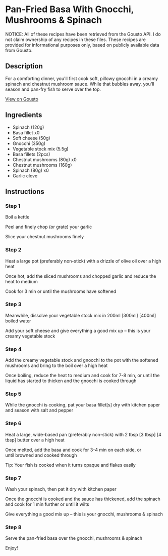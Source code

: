 # Pan-Fried Basa With Gnocchi, Mushrooms & Spinach

NOTICE: All of these recipes have been retrieved from the Gousto API. I do not claim ownership of any recipes in these files. These recipes are provided for informational purposes only, based on publicly available data from Gousto.

## Description

For a comforting dinner, you'll first cook soft, pillowy gnocchi in a creamy spinach and chestnut mushroom sauce. While that bubbles away, you'll season and pan-fry fish to serve over the top. 

[View on Gousto](https://www.gousto.co.uk/recipes/cookbook/pan-fried-fish-with-gnocchi-mushrooms-spinach)

## Ingredients

- Spinach (120g)
- Basa fillet x0
- Soft cheese (50g)
- Gnocchi (350g)
- Vegetable stock mix (5.5g)
- Basa fillets (2pcs)
- Chestnut mushrooms (80g) x0
- Chestnut mushrooms (160g)
- Spinach (80g) x0
- Garlic clove

## Instructions


### Step 1

Boil a kettle

Peel and finely chop (or grate) your garlic

Slice your chestnut mushrooms finely


### Step 2

Heat a large pot (preferably non-stick) with a drizzle of olive oil over a high heat

Once hot, add the sliced mushrooms and chopped garlic and reduce the heat to medium

Cook for 3 min or until the mushrooms have softened


### Step 3

Meanwhile, dissolve your vegetable stock mix in 200ml<span class="text-purple"> [300ml] </span><span class="text-danger">[400ml]</span> boiled water

Add your soft cheese and give everything a good mix up – this is your creamy vegetable stock


### Step 4

Add the creamy vegetable stock and gnocchi to the pot with the softened mushrooms and bring to the boil over a high heat

Once boiling, reduce the heat to medium and cook for 7-8 min, or until the liquid has started to thicken and the gnocchi is cooked through


### Step 5

While the gnocchi is cooking, pat your basa fillet[s] dry with kitchen paper and season with salt and pepper


### Step 6

Heat a large, wide-based pan (preferably non-stick) with 2 tbsp <span class="text-purple">[3 tbsp] </span><span class="text-danger">[4 tbsp]</span> butter over a high heat

Once melted, add the basa and cook for 3-4 min on each side, or until browned and cooked through

Tip: Your fish is cooked when it turns opaque and flakes easily


### Step 7

Wash your spinach, then pat it dry with kitchen paper

Once the gnocchi is cooked and the sauce has thickened, add the spinach and cook for 1 min further or until it wilts

Give everything a good mix up – this is your gnocchi, mushrooms & spinach

### Step 8

Serve the pan-fried basa over the gnocchi, mushrooms & spinach

Enjoy!

